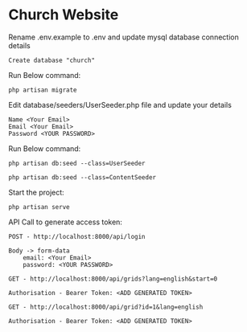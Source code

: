 
# Church Website

Rename .env.example to .env and update mysql database connection details

`Create database "church"`

Run Below command:

`php artisan migrate`

Edit database/seeders/UserSeeder.php file and update your details

	Name <Your Email>
	Email <Your Email>
	Password <YOUR PASSWORD>

Run Below command:

`php artisan db:seed --class=UserSeeder`

`php artisan db:seed --class=ContentSeeder`

Start the project:

`php artisan serve`

API Call to generate access token: 

`POST - http://localhost:8000/api/login`

	Body -> form-data
		email: <Your Email>
		password: <YOUR PASSWORD>

`GET - http://localhost:8000/api/grids?lang=english&start=0`

	Authorisation - Bearer Token: <ADD GENERATED TOKEN>

`GET - http://localhost:8000/api/grid?id=1&lang=english`

	Authorisation - Bearer Token: <ADD GENERATED TOKEN>


